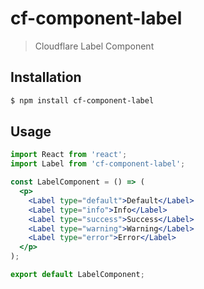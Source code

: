 # cf-component-label

> Cloudflare Label Component

## Installation

```sh
$ npm install cf-component-label
```

## Usage

```jsx
import React from 'react';
import Label from 'cf-component-label';

const LabelComponent = () => (
  <p>
    <Label type="default">Default</Label>
    <Label type="info">Info</Label>
    <Label type="success">Success</Label>
    <Label type="warning">Warning</Label>
    <Label type="error">Error</Label>
  </p>
);

export default LabelComponent;
```
